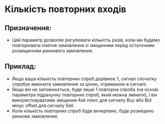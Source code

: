 # **Кількість повторних входів**

## Призначення: 

- Цей параметр дозволяє регулювати кількість разів, коли ми будемо повторювати лімітне замовлення зі зміщенням перед остаточним розміщенням ринкового замовлення.

## Приклад:

- Якщо ваша кількість повторних спроб дорівнює 1, сигнал спочатку спробує виконати замовлення за ціною, отриманою в сигналі. 
- Якщо він не заповнюється, буде лише 1 повторна спроба (на основі параметра підрахунку повторних спроб, який можна змінити), і він використовуватиме зміщення Ask плюс для сигналу Buy або Bid мінус offset для сигналу Sell. 
- Коли кількість повторних спроб буде вичерпано, буде розміщено ринкове замовлення.
